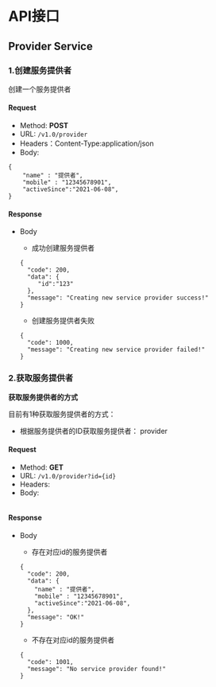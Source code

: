 # API接口

## Provider Service

### 1.创建服务提供者

创建一个服务提供者

#### Request
- Method: **POST**
- URL:  ```/v1.0/provider```
- Headers：Content-Type:application/json
- Body:
```
{
    "name" : "提供者",
    "mobile" : "12345678901",
    "activeSince":"2021-06-08",
}
```
 
#### Response
- Body

    - 成功创建服务提供者
    ```
    {
      "code": 200,
      "data": {
         "id":"123"
      },
      "message": "Creating new service provider success!"
    }
    ```
  
    - 创建服务提供者失败
    ```
    {
      "code": 1000,
      "message": "Creating new service provider failed!"
    }
    ```

### 2.获取服务提供者

**获取服务提供者的方式**

目前有1种获取服务提供者的方式：
- 根据服务提供者的ID获取服务提供者： provider

#### Request

- Method: **GET**
- URL: ```/v1.0/provider?id={id}```
- Headers:
- Body:
```
```

#### Response
- Body

    - 存在对应id的服务提供者
    ```
    {
      "code": 200,
      "data": {
        "name" : "提供者",
        "mobile" : "12345678901",
        "activeSince":"2021-06-08",
      },
      "message": "OK!"
    }
    ```
  
    - 不存在对应id的服务提供者
    ```
    {
      "code": 1001,
      "message": "No service provider found!"
    }
    ```
